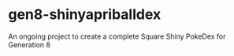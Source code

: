 # gen8-shinyapriballdex
An ongoing project to create a complete Square Shiny PokeDex for Generation 8

